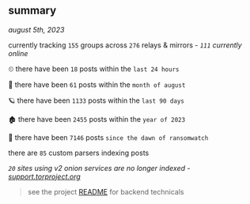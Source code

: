 
## summary
_august 5th, 2023_

currently tracking `155` groups across `276` relays & mirrors - _`111` currently online_

⏲ there have been `18` posts within the `last 24 hours`

🦈 there have been `61` posts within the `month of august`

🪐 there have been `1133` posts within the `last 90 days`

🏚 there have been `2455` posts within the `year of 2023`

🦕 there have been `7146` posts `since the dawn of ransomwatch`

there are `85` custom parsers indexing posts

_`20` sites using v2 onion services are no longer indexed - [support.torproject.org](https://support.torproject.org/onionservices/v2-deprecation/)_

> see the project [README](https://github.com/joshhighet/ransomwatch#ransomwatch--) for backend technicals
